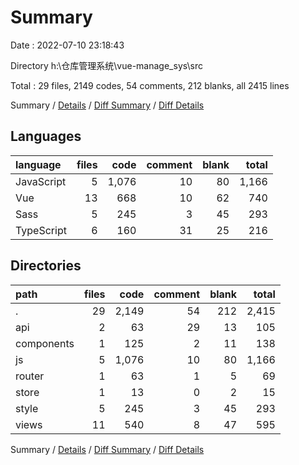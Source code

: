 # Summary

Date : 2022-07-10 23:18:43

Directory h:\\仓库管理系统\\vue-manage_sys\\src

Total : 29 files,  2149 codes, 54 comments, 212 blanks, all 2415 lines

Summary / [Details](details.md) / [Diff Summary](diff.md) / [Diff Details](diff-details.md)

## Languages
| language | files | code | comment | blank | total |
| :--- | ---: | ---: | ---: | ---: | ---: |
| JavaScript | 5 | 1,076 | 10 | 80 | 1,166 |
| Vue | 13 | 668 | 10 | 62 | 740 |
| Sass | 5 | 245 | 3 | 45 | 293 |
| TypeScript | 6 | 160 | 31 | 25 | 216 |

## Directories
| path | files | code | comment | blank | total |
| :--- | ---: | ---: | ---: | ---: | ---: |
| . | 29 | 2,149 | 54 | 212 | 2,415 |
| api | 2 | 63 | 29 | 13 | 105 |
| components | 1 | 125 | 2 | 11 | 138 |
| js | 5 | 1,076 | 10 | 80 | 1,166 |
| router | 1 | 63 | 1 | 5 | 69 |
| store | 1 | 13 | 0 | 2 | 15 |
| style | 5 | 245 | 3 | 45 | 293 |
| views | 11 | 540 | 8 | 47 | 595 |

Summary / [Details](details.md) / [Diff Summary](diff.md) / [Diff Details](diff-details.md)